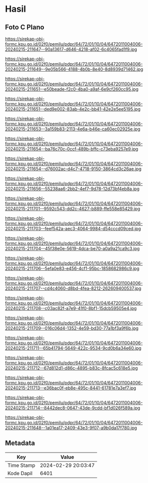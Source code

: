 # Hasil

## Foto C Plano

https://sirekap-obj-formc.kpu.go.id/02f0/pemilu/pdpr/64/72/01/10/04/6472011004006-20240215-211647--90a13617-d646-4218-af02-6c4065fad1f9.jpg

https://sirekap-obj-formc.kpu.go.id/02f0/pemilu/pdpr/64/72/01/10/04/6472011004006-20240215-211649--9e05b566-4188-4b0b-8e40-8d8939d71462.jpg

https://sirekap-obj-formc.kpu.go.id/02f0/pemilu/pdpr/64/72/01/10/04/6472011004006-20240215-211651--e50beade-f2c0-4ba0-a9af-6e9cf260cc95.jpg

https://sirekap-obj-formc.kpu.go.id/02f0/pemilu/pdpr/64/72/01/10/04/6472011004006-20240215-211651--ded9e002-83ab-4e2c-bb41-42e2e5ee5195.jpg

https://sirekap-obj-formc.kpu.go.id/02f0/pemilu/pdpr/64/72/01/10/04/6472011004006-20240215-211653--3a159b83-2113-4e6a-b46e-ca60ec02925e.jpg

https://sirekap-obj-formc.kpu.go.id/02f0/pemilu/pdpr/64/72/01/10/04/6472011004006-20240215-211654--ba76c70c-0ccf-489b-bffc-c73eba9257e9.jpg

https://sirekap-obj-formc.kpu.go.id/02f0/pemilu/pdpr/64/72/01/10/04/6472011004006-20240215-211654--d76002ac-d4c7-4718-9150-3864cd3c26ae.jpg

https://sirekap-obj-formc.kpu.go.id/02f0/pemilu/pdpr/64/72/01/10/04/6472011004006-20240215-211656--55238aa6-2bb2-4ef7-9d78-12d73bf4eb8a.jpg

https://sirekap-obj-formc.kpu.go.id/02f0/pemilu/pdpr/64/72/01/10/04/6472011004006-20240215-211701--9592c543-dd2c-4627-b889-ffe558e85429.jpg

https://sirekap-obj-formc.kpu.go.id/02f0/pemilu/pdpr/64/72/01/10/04/6472011004006-20240215-211703--feef542a-aec3-4064-9984-d54cccd09ced.jpg

https://sirekap-obj-formc.kpu.go.id/02f0/pemilu/pdpr/64/72/01/10/04/6472011004006-20240215-211704--45f38e0e-5619-4dca-be70-a0a9a21ca9c3.jpg

https://sirekap-obj-formc.kpu.go.id/02f0/pemilu/pdpr/64/72/01/10/04/6472011004006-20240215-211706--5efa0e83-e456-4cf1-95bc-1858682986c9.jpg

https://sirekap-obj-formc.kpu.go.id/02f0/pemilu/pdpr/64/72/01/10/04/6472011004006-20240215-211707--cd4c4060-d8bd-4fea-8212-262609400537.jpg

https://sirekap-obj-formc.kpu.go.id/02f0/pemilu/pdpr/64/72/01/10/04/6472011004006-20240215-211708--c03ac82f-a7e9-41f0-8bf1-15dcb59505e4.jpg

https://sirekap-obj-formc.kpu.go.id/02f0/pemilu/pdpr/64/72/01/10/04/6472011004006-20240215-211709--016c06d4-1352-4e59-bd30-77a1bf3a9f6b.jpg

https://sirekap-obj-formc.kpu.go.id/02f0/pemilu/pdpr/64/72/01/10/04/6472011004006-20240215-211711--65b41794-5649-422c-9534-9cd0b6a34e60.jpg

https://sirekap-obj-formc.kpu.go.id/02f0/pemilu/pdpr/64/72/01/10/04/6472011004006-20240215-211712--67d812d1-d86c-4895-b83c-8fcac5c618e5.jpg

https://sirekap-obj-formc.kpu.go.id/02f0/pemilu/pdpr/64/72/01/10/04/6472011004006-20240215-211713--e36bac0f-eb8e-495c-8441-61781e7a3ef7.jpg

https://sirekap-obj-formc.kpu.go.id/02f0/pemilu/pdpr/64/72/01/10/04/6472011004006-20240215-211714--8442dec8-0647-43de-9cdd-bf1d026f589a.jpg

https://sirekap-obj-formc.kpu.go.id/02f0/pemilu/pdpr/64/72/01/10/04/6472011004006-20240215-211648--1a01ea17-2409-43e3-9f07-a9b0da17f780.jpg


## Metadata

| Key        | Value               |
| ---------- | ------------------- |
| Time Stamp | 2024-02-29 20:03:47 |
| Kode Dapil | 6401                |



